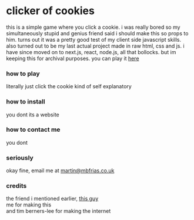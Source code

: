# clicker of cookies

this is a simple game where you click a cookie. i was really bored so my simultaneously stupid and genius friend said i should make this so props to him. turns out it was a pretty good test of my client side javascript skills. also turned out to be my last actual project made in raw html, css and js. i have since moved on to next.js, react, node.js, all that bollocks. but im keeping this for archival purposes. you can play it [here](https://koolkookieklicker.mrtin.co)

### how to play

literally just click the cookie kind of self explanatory

### how to install

you dont its a website

### how to contact me

you dont

### seriously
okay fine, email me at [martin@mbfrias.co.uk](mailto:martin@mbfrias.co.uk)

### credits
the friend i mentioned earlier, [this guy](https://twitter.com/CarlanToons)<br>
me for making this<br>
and tim berners-lee for making the internet

